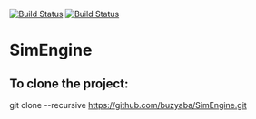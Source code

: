 [![Build Status](https://travis-ci.org/buzyaba/SimEngine.svg?branch=master)](https://travis-ci.org/buzyaba/SimEngine) 
[![Build Status](https://ci.appveyor.com/api/projects/status/github/buzyaba/simengine)](https://ci.appveyor.com/api/projects/status/github/buzyaba/simengine)

# SimEngine
## To clone the project:
git clone --recursive https://github.com/buzyaba/SimEngine.git
